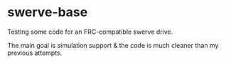 # swerve-base
Testing some code for an FRC-compatible swerve drive.

The main goal is simulation support & the code is much cleaner than my previous attempts.

